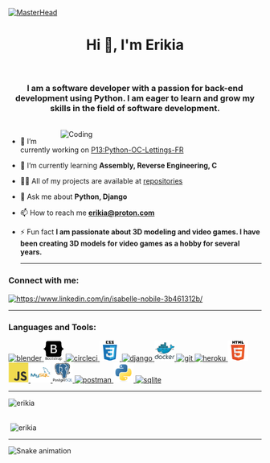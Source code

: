 [![MasterHead](https://static.wixstatic.com/media/50b598_ccbf96ba258d446296e88bc4d573f14a~mv2.gif)](https://erikia.io)

<h1 align="center">Hi 👋, I'm Erikia</h1>
<br>
<h3 align="center">I am a software developer with a passion for back-end development using Python. I am eager to learn and grow my skills in the field of software development.</h3>
<br>

<img align="right" alt="Coding" width="400" src="https://mir-s3-cdn-cf.behance.net/project_modules/disp/601014116770475.6068beff4640a.gif">



- 🔭 I’m currently working on [P13:Python-OC-Lettings-FR](https://github.com/erikia/Python-OC-Lettings-FR)

- 🌱 I’m currently learning **Assembly, Reverse Engineering, C**

- 👨‍💻 All of my projects are available at [repositories](https://github.com/erikia?tab=repositories)

- 💬 Ask me about **Python, Django**

- 📫 How to reach me **erikia@proton.com**

- ⚡ Fun fact **I am passionate about 3D modeling and video games. I have been creating 3D models for video games as a hobby for several years.**
<br><hr> 


<h3 align="left">Connect with me:</h3>
<p align="left">
<a href="https://linkedin.com/in/https://www.linkedin.com/in/isabelle-nobile-3b461312b/" target="blank"><img align="center" src="https://raw.githubusercontent.com/rahuldkjain/github-profile-readme-generator/master/src/images/icons/Social/linked-in-alt.svg" alt="https://www.linkedin.com/in/isabelle-nobile-3b461312b/" height="30" width="40" /></a>
</p>

<hr> 

<h3 align="left">Languages and Tools:</h3>
<p align="left"> <a href="https://www.blender.org/" target="_blank" rel="noreferrer"> <img src="https://download.blender.org/branding/community/blender_community_badge_white.svg" alt="blender" width="40" height="40"/> </a> <a href="https://getbootstrap.com" target="_blank" rel="noreferrer"> <img src="https://raw.githubusercontent.com/devicons/devicon/master/icons/bootstrap/bootstrap-plain-wordmark.svg" alt="bootstrap" width="40" height="40"/> </a> <a href="https://circleci.com" target="_blank" rel="noreferrer"> <img src="https://www.vectorlogo.zone/logos/circleci/circleci-icon.svg" alt="circleci" width="40" height="40"/> </a> <a href="https://www.w3schools.com/css/" target="_blank" rel="noreferrer"> <img src="https://raw.githubusercontent.com/devicons/devicon/master/icons/css3/css3-original-wordmark.svg" alt="css3" width="40" height="40"/> </a> <a href="https://www.djangoproject.com/" target="_blank" rel="noreferrer"> <img src="https://cdn.worldvectorlogo.com/logos/django.svg" alt="django" width="40" height="40"/> </a> <a href="https://www.docker.com/" target="_blank" rel="noreferrer"> <img src="https://raw.githubusercontent.com/devicons/devicon/master/icons/docker/docker-original-wordmark.svg" alt="docker" width="40" height="40"/> </a> <a href="https://git-scm.com/" target="_blank" rel="noreferrer"> <img src="https://www.vectorlogo.zone/logos/git-scm/git-scm-icon.svg" alt="git" width="40" height="40"/> </a> <a href="https://heroku.com" target="_blank" rel="noreferrer"> <img src="https://www.vectorlogo.zone/logos/heroku/heroku-icon.svg" alt="heroku" width="40" height="40"/> </a> <a href="https://www.w3.org/html/" target="_blank" rel="noreferrer"> <img src="https://raw.githubusercontent.com/devicons/devicon/master/icons/html5/html5-original-wordmark.svg" alt="html5" width="40" height="40"/> </a> <a href="https://developer.mozilla.org/en-US/docs/Web/JavaScript" target="_blank" rel="noreferrer"> <img src="https://raw.githubusercontent.com/devicons/devicon/master/icons/javascript/javascript-original.svg" alt="javascript" width="40" height="40"/> </a> <a href="https://www.mysql.com/" target="_blank" rel="noreferrer"> <img src="https://raw.githubusercontent.com/devicons/devicon/master/icons/mysql/mysql-original-wordmark.svg" alt="mysql" width="40" height="40"/> </a> <a href="https://www.postgresql.org" target="_blank" rel="noreferrer"> <img src="https://raw.githubusercontent.com/devicons/devicon/master/icons/postgresql/postgresql-original-wordmark.svg" alt="postgresql" width="40" height="40"/> </a> <a href="https://postman.com" target="_blank" rel="noreferrer"> <img src="https://www.vectorlogo.zone/logos/getpostman/getpostman-icon.svg" alt="postman" width="40" height="40"/> </a> <a href="https://www.python.org" target="_blank" rel="noreferrer"> <img src="https://raw.githubusercontent.com/devicons/devicon/master/icons/python/python-original.svg" alt="python" width="40" height="40"/> </a> <a href="https://www.sqlite.org/" target="_blank" rel="noreferrer"> <img src="https://www.vectorlogo.zone/logos/sqlite/sqlite-icon.svg" alt="sqlite" width="40" height="40"/> </a> </p>

<hr> 

<p><img align="left" src="https://github-readme-stats.vercel.app/api/top-langs?username=erikia&show_icons=true&locale=en&layout=compact" alt="erikia" /></p>

<br><br>
<p>&nbsp;<img align="center" src="https://github-readme-stats.vercel.app/api?username=erikia&show_icons=true&locale=en" alt="erikia" /></p>
<hr> 

![Snake animation](https://github.com/thepiyushmalhotra/thepiyushmalhotra/blob/output/github-contribution-grid-snake.svg)
